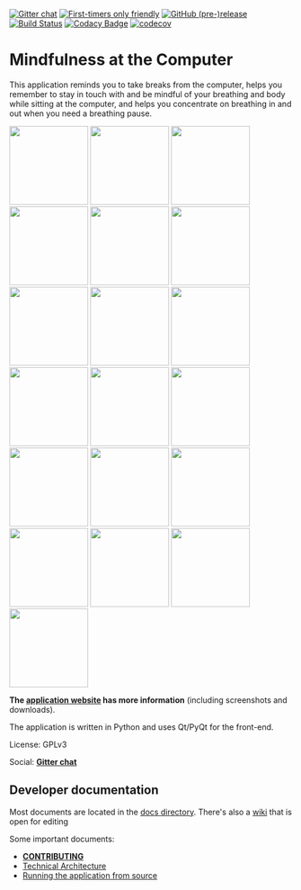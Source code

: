 [![Gitter chat](https://badges.gitter.im/gitterHQ/gitter.png)](https://gitter.im/mindfulness-at-the-computer/Lobby)
[![First-timers only friendly](https://img.shields.io/badge/first--timers--only-friendly-blue.svg)](http://www.firsttimersonly.com/)
[![GitHub (pre-)release](https://img.shields.io/github/release/SunyataZero/mindfulness-at-the-computer/all.svg)](https://github.com/SunyataZero/mindfulness-at-the-computer/releases/latest)
[![Build Status](https://travis-ci.org/SunyataZero/mindfulness-at-the-computer.svg?branch=master)](https://travis-ci.org/SunyataZero/mindfulness-at-the-computer)
[![Codacy Badge](https://api.codacy.com/project/badge/Grade/799f63cfa9254d4b9c3b1f93eebac994)](https://www.codacy.com/app/SunyataZero/mindfulness-at-the-computer?utm_source=github.com&amp;utm_medium=referral&amp;utm_content=SunyataZero/mindfulness-at-the-computer&amp;utm_campaign=Badge_Grade)
[![codecov](https://codecov.io/gh/SunyataZero/mindfulness-at-the-computer/branch/master/graph/badge.svg)](https://codecov.io/gh/SunyataZero/mindfulness-at-the-computer)
<!--
[![Total number of downloads](https://img.shields.io/github/downloads/SunyataZero/mindfulness-at-the-computer/total.svg)](https://github.com/SunyataZero/mindfulness-at-the-computer/releases)
-->

# Mindfulness at the Computer

This application reminds you to take breaks from the computer, helps you
remember to stay in touch with and be mindful of your breathing and body
while sitting at the computer, and helps you concentrate on breathing
in and out when you need a breathing pause.

<img src="user_files/images/bikkhu-hands.png" height="140"> <img src="user_files/images/boots-and-autumn-leaves.png" height="140"> <img src="user_files/images/boots-outside.png" height="140"> <img src="user_files/images/chair-table-oranges.png" height="140"> <img src="user_files/images/flower-and-stones.png" height="140"> <img src="user_files/images/footprint.png" height="140"> <img src="user_files/images/meditation.png" height="140"> <img src="user_files/images/mini-zen-garden.png" height="140"> <img src="user_files/images/open-window.png" height="140"> <img src="user_files/images/oranges-with-flower.png" height="140"> <img src="user_files/images/outstretched-arms-sunset.png" height="140"> <img src="user_files/images/outstretched-arms.png" height="140"> <img src="user_files/images/rest-mind.png" height="140"> <img src="user_files/images/spiral.png" height="140"> <img src="user_files/images/stones-and-purple-flower.png" height="140"> <img src="user_files/images/stones.png" height="140"> <img src="user_files/images/tea.png" height="140"> <img src="user_files/images/walking-on-petals.png" height="140"> <img src="user_files/images/window.png" height="140">

**The [application website](https://sunyatazero.github.io/mindfulness-at-the-computer/)
has more information** (including screenshots and downloads).

The application is written in Python and uses Qt/PyQt for the front-end.

License: GPLv3

Social: [**Gitter chat**](https://gitter.im/mindfulness-at-the-computer/Lobby)

## Developer documentation

Most documents are located in the [docs directory](docs/). There's also a [wiki](wiki) that is open for editing

Some important documents:
* [**CONTRIBUTING**](CONTRIBUTING.md)
* [Technical Architecture](docs/tech-architecture.md)
* [Running the application from source](docs/running-from-source.md)
